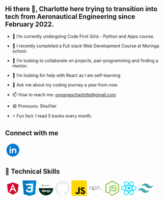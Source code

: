 ## Hi there 👋, Charlotte here trying to transition into tech from Aeronautical Engineering since February 2022.

<!--
**Charlotte-Natasha/Charlotte-Natasha** is a ✨ _special_ ✨ repository because its `README.md` (this file) appears on your GitHub profile.

Here are some ideas to get you started: -->

- 📖 I’m currently undergoing Code First Girls - Python and Apps course.

- 🌱 I recently completed a Full stack Web Development Course at Moringa school.

- 👯 I’m looking to collaborate on projects, pair-programming and finding a mentor.
- 🤔 I’m looking for help with React as I am self-learning.
- 💬 Ask me about my coding journey a year from now.
- 📫 How to reach me: onyangocharlotte@gmail.com
- 😄 Pronouns: She/Her
- ⚡ Fun fact: I read 5 books every month.

## Connect with me

<a href='https://www.linkedin.com/in/charlotte-natasha' text='blank'> <img src='images/linkedin.png' alt='' width='50px'> </a>

## 💼 Technical Skills

<img src='images/angular.png' alt='' width='50px'> <img src='images/css.png' alt='' width='50px'> <img src='images/django.png' alt='' width='50px'> <img src='images/github.png' alt='' width='50px'> <img src='images/javascript.png' alt='' width='50px'> <img src='images/nextjs.png' alt='' width='50px'> <img src='images/node.png' alt='' width='50px'> <img src='images/react.png' alt='' width='50px'> <img src='images/tailwind.png' alt='' width='50px'>
